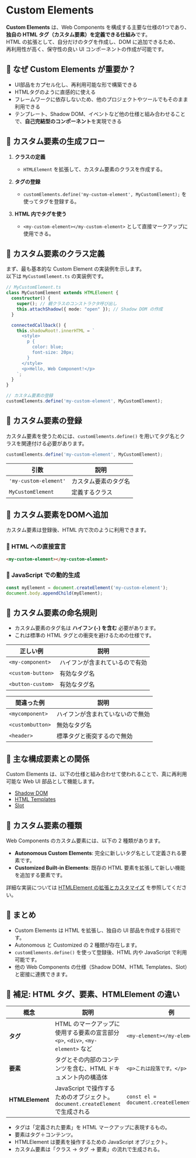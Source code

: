 # Custom Elements

**Custom Elements** は、Web Components を構成する主要な仕様の1つであり、**独自の HTML タグ（カスタム要素）を定義できる仕組み**です。  
HTML の拡張として、自分だけのタグを作成し、DOM に追加できるため、  
再利用性が高く、保守性の良い UI コンポーネントの作成が可能です。

## 🔹 なぜ Custom Elements が重要か？

- UI部品をカプセル化し、再利用可能な形で構築できる
- HTMLタグのように直感的に使える
- フレームワークに依存しないため、他のプロジェクトやツールでもそのまま利用できる
- テンプレート、Shadow DOM、イベントなど他の仕様と組み合わせることで、**自己完結型のコンポーネント**を実現できる


## 🔹 カスタム要素の生成フロー
1. **クラスの定義**  
   - `HTMLElement` を拡張して、カスタム要素のクラスを作成する。
   
2. **タグの登録**  
   - `customElements.define('my-custom-element', MyCustomElement);` を使ってタグを登録する。

3. **HTML 内でタグを使う**  
   - `<my-custom-element></my-custom-element>` として直接マークアップに使用できる。


## 🔹 カスタム要素のクラス定義
まず、最も基本的な Custom Element の実装例を示します。  
以下は `MyCustomElement.ts` の実装例です。

```ts
// MyCustomElement.ts
class MyCustomElement extends HTMLElement {
  constructor() {
    super(); // 親クラスのコンストラクタ呼び出し
    this.attachShadow({ mode: "open" }); // Shadow DOM の作成
  }

  connectedCallback() {
    this.shadowRoot!.innerHTML = `
      <style>
        p {
          color: blue;
          font-size: 20px;
        }
      </style>
      <p>Hello, Web Component!</p>
    `;
  }
}

// カスタム要素の登録
customElements.define('my-custom-element', MyCustomElement);
```

## 🔹 カスタム要素の登録
カスタム要素を使うためには、`customElements.define()` を用いてタグ名とクラスを関連付ける必要があります。

```ts
customElements.define('my-custom-element', MyCustomElement);
```

| 引数 | 説明 |
|-------|------|
| `'my-custom-element'` | カスタム要素のタグ名 |
| `MyCustomElement` | 定義するクラス |

## 🔹 カスタム要素をDOMへ追加
カスタム要素は登録後、HTML 内で次のように利用できます。

### 📌 HTML への直接宣言

```html
<my-custom-element></my-custom-element>
```

### 📌 JavaScript での動的生成
```ts
const myElement = document.createElement('my-custom-element');
document.body.appendChild(myElement);
```

## 🔹 カスタム要素の命名規則
- カスタム要素のタグ名は **ハイフン (`-`) を含む** 必要があります。
- これは標準の HTML タグとの衝突を避けるための仕様です。

| 正しい例 | 説明 |
|-----------|---------|
| `<my-component>` | ハイフンが含まれているので有効 |
| `<custom-button>` | 有効なタグ名 |  
| `<button-custom>` | 有効なタグ名 |

| 間違った例 | 説明 |
|-----------|---------|
| `<mycomponent>` | ハイフンが含まれていないので無効 |
| `<custombutton>` | 無効なタグ名 |
| `<header>` | 標準タグと衝突するので無効 |


## 🔹 主な構成要素との関係
Custom Elements は、以下の仕様と組み合わせて使われることで、真に再利用可能な Web UI 部品として機能します。

- [Shadow DOM](/concepts/shadow-dom)
- [HTML Templates](/concepts/html-templates)
- [Slot](/concepts/slot)


## 🔹 カスタム要素の種類
Web Components のカスタム要素には、以下の 2 種類があります。

- **Autonomous Custom Elements**: 完全に新しいタグ名として定義される要素です。
- **Customized Built-in Elements**: 既存の HTML 要素を拡張して新しい機能を追加する要素です。

詳細な実装については [HTMLElement の拡張とカスタマイズ](../typescript/extend-htmlelement.md) を参照してください。


## 🔹 まとめ
- Custom Elements は HTML を拡張し、独自の UI 部品を作成する技術です。
- Autonomous と Customized の 2 種類が存在します。
- `customElements.define()` を使って登録後、HTML 内や JavaScript で利用可能です。
- 他の Web Components の仕様（Shadow DOM、HTML Templates、Slot）と密接に連携できます。


## 🔹 補足: HTML タグ、要素、HTMLElement の違い

| 概念 | 説明 | 例  |
|---|---|---|
| **タグ**    | HTML のマークアップに使用する要素の宣言部分<br> `<p>`, `<div>`, `<my-element>` など | `<my-element></my-element>` |
| **要素**    | タグとその内部のコンテンツを含む、HTML ドキュメント内の構造体 | `<p>これは段落です。</p>` |
| **HTMLElement** | JavaScript で操作するためのオブジェクト。`document.createElement`で生成される | `const el = document.createElement('div');` |

- タグは「定義された要素」を HTML マークアップに表現するもの。
- 要素はタグ＋コンテンツ。
- HTMLElement は要素を操作するための JavaScript オブジェクト。
- カスタム要素は「クラス → タグ → 要素」の流れで生成される。
